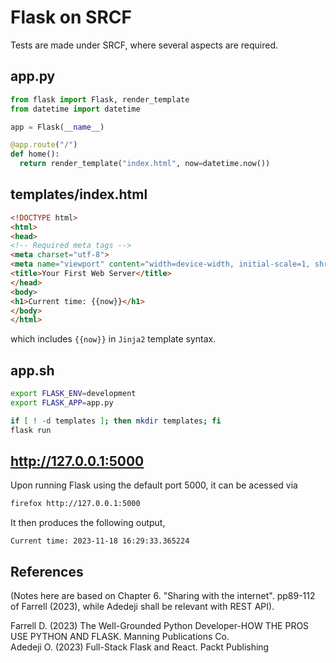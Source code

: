 # Flask on SRCF

Tests are made under SRCF, where several aspects are required.

## app.py

```python
from flask import Flask, render_template
from datetime import datetime

app = Flask(__name__)

@app.route("/")
def home():
  return render_template("index.html", now=datetime.now())
```

## templates/index.html

```html
<!DOCTYPE html>
<html>
<head>
<!-- Required meta tags -->
<meta charset="utf-8">
<meta name="viewport" content="width=device-width, initial-scale=1, shrink-to-fit=no">
<title>Your First Web Server</title>
</head>
<body>
<h1>Current time: {{now}}</h1>
</body>
</html>
```

which includes `{{now}}` in `Jinja2` template syntax.

## app.sh

```bash
export FLASK_ENV=development
export FLASK_APP=app.py

if [ ! -d templates ]; then mkdir templates; fi
flask run
```

## http://127.0.0.1:5000

Upon running Flask using the default port 5000, it can be acessed via

```bash
firefox http://127.0.0.1:5000
```

It then produces the following output,

```
Current time: 2023-11-18 16:29:33.365224
```

## References

(Notes here are based on Chapter 6. "Sharing with the internet". pp89-112 of Farrell (2023), while Adedeji shall be relevant with REST API).

Farrell D. (2023) The Well-Grounded Python Developer-HOW THE PROS USE PYTHON AND FLASK. Manning Publications Co.\
Adedeji O. (2023) Full-Stack Flask and React. Packt Publishing
